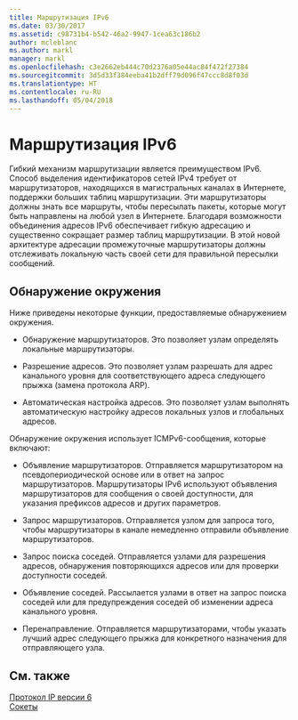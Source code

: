 ```yaml
---
title: Маршрутизация IPv6
ms.date: 03/30/2017
ms.assetid: c98731b4-b542-46a2-9947-1cea63c186b2
author: mcleblanc
ms.author: markl
manager: markl
ms.openlocfilehash: c3e2662eb444c70d2376a05e44ac84f472f27384
ms.sourcegitcommit: 3d5d33f384eeba41b2dff79d096f47ccc8d8f03d
ms.translationtype: HT
ms.contentlocale: ru-RU
ms.lasthandoff: 05/04/2018
---
```

# <a name="ipv6-routing"></a>Маршрутизация IPv6
Гибкий механизм маршрутизации является преимуществом IPv6. Способ выделения идентификаторов сетей IPv4 требует от маршрутизаторов, находящихся в магистральных каналах в Интернете, поддержки больших таблиц маршрутизации. Эти маршрутизаторы должны знать все маршруты, чтобы пересылать пакеты, которые могут быть направлены на любой узел в Интернете. Благодаря возможности объединения адресов IPv6 обеспечивает гибкую адресацию и существенно сокращает размер таблиц маршрутизации. В этой новой архитектуре адресации промежуточные маршрутизаторы должны отслеживать локальную часть своей сети для правильной пересылки сообщений.  
  
## <a name="neighbor-discovery"></a>Обнаружение окружения  
 Ниже приведены некоторые функции, предоставляемые обнаружением окружения.  
  
-   Обнаружение маршрутизаторов. Это позволяет узлам определять локальные маршрутизаторы.  
  
-   Разрешение адресов. Это позволяет узлам разрешать для адрес канального уровня для соответствующего адреса следующего прыжка (замена протокола ARP).  
  
-   Автоматическая настройка адресов. Это позволяет узлам выполнять автоматическую настройку адресов локальных узлов и глобальных адресов.  
  
 Обнаружение окружения использует ICMPv6-сообщения, которые включают:  
  
-   Объявление маршрутизаторов. Отправляется маршрутизатором на псевдопериодической основе или в ответ на запрос маршрутизаторов. Маршрутизаторы IPv6 используют объявления маршрутизаторов для сообщения о своей доступности, для указания префиксов адресов и других параметров.  
  
-   Запрос маршрутизаторов. Отправляется узлом для запроса того, чтобы маршрутизаторы в канале немедленно отправили объявление маршрутизаторов.  
  
-   Запрос поиска соседей. Отправляется узлами для разрешения адресов, обнаружения повторяющихся адресов или для проверки доступности соседей.  
  
-   Объявление соседей. Рассылается узлами в ответ на запрос поиска соседей или для предупреждения соседей об изменении адреса канального уровня.  
  
-   Перенаправление. Отправляется маршрутизаторами, чтобы указать лучший адрес следующего прыжка для конкретного назначения для отправляющего узла.  
  
## <a name="see-also"></a>См. также  
 [Протокол IP версии 6](../../../docs/framework/network-programming/internet-protocol-version-6.md)  
 [Сокеты](../../../docs/framework/network-programming/sockets.md)
